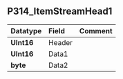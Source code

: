 ## P314\_ItemStreamHead1 ##
| **Datatype** | **Field** | **Comment** |
|:-------------|:----------|:------------|
| **UInt16** | Header |  |
| **UInt16** | Data1 |  |
| **byte** | Data2 |  |
